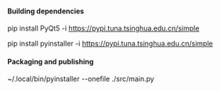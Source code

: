 #### Building dependencies
pip install PyQt5 -i https://pypi.tuna.tsinghua.edu.cn/simple

pip install pyinstaller -i https://pypi.tuna.tsinghua.edu.cn/simple


#### Packaging and publishing
~/.local/bin/pyinstaller --onefile ./src/main.py